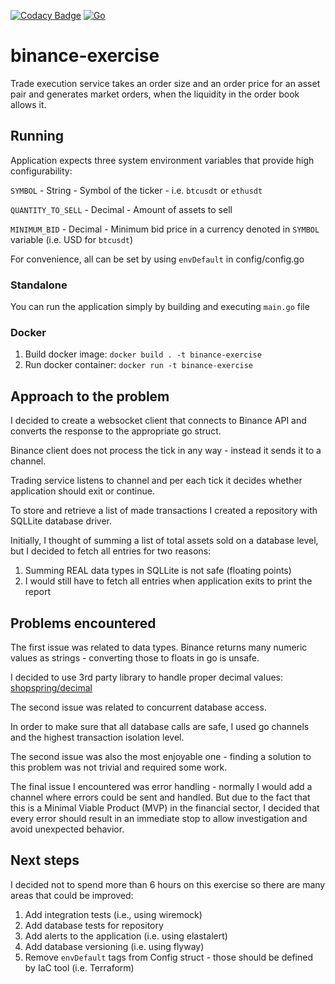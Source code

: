 [![Codacy Badge](https://api.codacy.com/project/badge/Grade/d4909f61ccf84003a5d371e1977e51f2)](https://app.codacy.com/gh/Bartosz-D3V/binance-exercise?utm_source=github.com&utm_medium=referral&utm_content=Bartosz-D3V/binance-exercise&utm_campaign=Badge_Grade)
[![Go](https://github.com/Bartosz-D3V/binance-exercise/actions/workflows/go.yml/badge.svg?branch=master)](https://github.com/Bartosz-D3V/binance-exercise/actions/workflows/go.yml)

# binance-exercise

Trade execution service takes an order size and an order price for an asset pair and generates market
orders, when the liquidity in the order book allows it.

## Running

Application expects three system environment variables that provide high configurability:

`SYMBOL` - String - Symbol of the ticker - i.e. `btcusdt` or `ethusdt`

`QUANTITY_TO_SELL` - Decimal - Amount of assets to sell

`MINIMUM_BID` - Decimal - Minimum bid price in a currency denoted in `SYMBOL` variable (i.e. USD for `btcusdt`)

For convenience, all can be set by using `envDefault` in config/config.go

### Standalone

You can run the application simply by building and executing `main.go` file

### Docker

1. Build docker image: `docker build . -t binance-exercise`
2. Run docker container: `docker run -t binance-exercise`

## Approach to the problem

I decided to create a websocket client that connects to Binance API and converts the response to the appropriate go
struct.

Binance client does not process the tick in any way - instead it sends it to a channel.

Trading service listens to channel and per each tick it decides whether application should exit or continue.

To store and retrieve a list of made transactions I created a repository with SQLLite database driver.

Initially, I thought of summing a list of total assets sold on a database level, but I decided to fetch all entries for
two reasons:

1. Summing REAL data types in SQLLite is not safe (floating points)
2. I would still have to fetch all entries when application exits to print the report

## Problems encountered

The first issue was related to data types. Binance returns many numeric values as strings - converting those to floats
in go is unsafe.

I decided to use 3rd party library to handle proper decimal
values: [shopspring/decimal](https://github.com/shopspring/decimal)

The second issue was related to concurrent database access.

In order to make sure that all database calls are safe, I used go channels and the highest transaction isolation level.

The second issue was also the most enjoyable one - finding a solution to this problem was not trivial and required some
work.

The final issue I encountered was error handling - normally I would add a channel where errors could be sent and
handled.
But due to the fact that this is a Minimal Viable Product (MVP) in the financial sector, I decided that every error
should result in an immediate stop to allow investigation and avoid unexpected behavior.

## Next steps

I decided not to spend more than 6 hours on this exercise so there are many areas that could be improved:

1. Add integration tests (i.e., using wiremock)
2. Add database tests for repository
3. Add alerts to the application (i.e. using elastalert)
4. Add database versioning (i.e. using flyway)
5. Remove `envDefault` tags from Config struct - those should be defined by IaC tool (i.e. Terraform)
